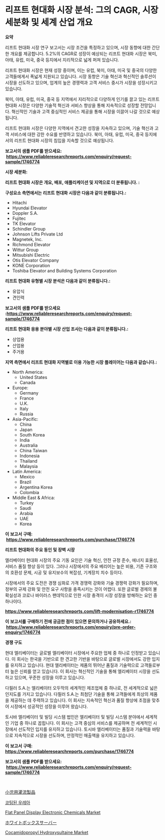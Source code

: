 <p><h1>리프트 현대화 시장 분석: 그의 CAGR, 시장 세분화 및 세계 산업 개요</h1></p><p><strong>요약</strong></p>
<p><p>리프트 현대화 시장 연구 보고서는 시장 조건을 특정하고 있으며, 시장 동향에 대한 간단한 개요를 제공합니다. 5.2%의 CAGR로 성장이 예상되는 리프트 현대화 시장은 북미, 아태, 유럽, 미국, 중국 등지에서 지리적으로 넓게 퍼져 있습니다.</p><p>리프트 현대화 시장은 현재 성장 중이며, 이는 유럽, 북미, 아태, 미국 및 중국의 다양한 고객들에게서 폭넓게 지원되고 있습니다. 시장 동향은 기술 혁신과 혁신적인 솔루션이 시장을 선도하고 있으며, 업계의 높은 경쟁력과 고객 서비스 중시가 시장을 성장시키고 있습니다.</p><p>북미, 아태, 유럽, 미국, 중국 등 지역에서 지리적으로 다양하게 인기를 끌고 있는 리프트 현대화 시장은 다양한 기술적 혁신과 서비스 향상을 통해 지속적으로 성장할 전망입니다. 혁신적인 기술과 고객 중심적인 서비스 제공을 통해 시장을 이끌어 나갈 것으로 예상됩니다.</p><p>리프트 현대화 시장은 다양한 지역에서 견고한 성장을 지속하고 있으며, 기술 혁신과 고객 서비스에 대한 강한 수요를 반영하고 있습니다. 북미, 아태, 유럽, 미국, 중국 등지에서의 리프트 현대화 시장의 침입을 지속할 것으로 예상됩니다.</p></p>
<p><strong>보고서의 샘플 PDF를 받으세요: &nbsp;<a href="https://www.reliableresearchreports.com/enquiry/request-sample/1746774">https://www.reliableresearchreports.com/enquiry/request-sample/1746774</a></strong></p>
<p><strong>시장 세분화:</strong></p>
<p><strong> 리프트 현대화 시장은 개요, 배포, 애플리케이션 및 지역으로 더 분류됩니다. :</strong></p>
<p><strong>구성요소 측면에서는 리프트 현대화 시장은 다음과 같이 분류됩니다.:</strong></p>
<p><ul><li>Hitachi</li><li>Hyundai Elevator</li><li>Doppler S.A.</li><li>Fujitec</li><li>TK Elevator</li><li>Schindler Group</li><li>Johnson Lifts Private Ltd</li><li>Magnetek, Inc.</li><li>Richmond Elevator</li><li>Wittur Group</li><li>Mitsubishi Electric</li><li>Otis Elevator Company</li><li>KONE Corporation</li><li>Toshiba Elevator and Building Systems Corporation</li></ul></p>
<p><strong> 리프트 현대화 유형별 시장 분석은 다음과 같이 분류됩니다.:</strong></p>
<p><ul><li>유압식</li><li>견인력</li></ul></p>
<p><strong>보고서의 샘플 PDF를 받으세요 :<a href="https://www.reliableresearchreports.com/enquiry/request-sample/1746774">https://www.reliableresearchreports.com/enquiry/request-sample/1746774</a></strong></p>
<p><strong> 리프트 현대화 응용 분야별 시장 산업 조사는 다음과 같이 분류됩니다.:</strong></p>
<p><ul><li>상업용</li><li>산업용</li><li>주거용</li></ul></p>
<p><strong>지역 측면에서 리프트 현대화 지역별로 이용 가능한 시장 플레이어는 다음과 같습니다.:</strong></p>
<p><ul>
    <li>
        North America:
        <ul>
            <li>United States</li>
            <li>Canada</li>
        </ul>
    </li>
    <li>
        Europe:
        <ul>
            <li>Germany</li>
            <li>France</li>
            <li>U.K.</li>
            <li>Italy</li>
            <li>Russia</li>
        </ul>
    </li>
    <li>
        Asia-Pacific:
        <ul>
            <li>China</li>
            <li>Japan</li>
            <li>South Korea</li>
            <li>India</li>
            <li>Australia</li>
            <li>China Taiwan</li>
            <li>Indonesia</li>
            <li>Thailand</li>
            <li>Malaysia</li>
        </ul>
    </li>
    <li>
        Latin America:
        <ul>
            <li>Mexico</li>
            <li>Brazil</li>
            <li>Argentina Korea</li>
            <li>Colombia</li>
        </ul>
    </li>
    <li>
        Middle East & Africa:
        <ul>
            <li>Turkey</li>
            <li>Saudi</li>
            <li>Arabia</li>
            <li>UAE</li>
            <li>Korea</li>
        </ul>
    </li>
    </ul></p>
<p><strong>이 보고서 구매: &nbsp;<a href="https://www.reliableresearchreports.com/purchase/1746774">https://www.reliableresearchreports.com/purchase/1746774</a></strong></p>
<p><strong>리프트 현대화의 주요 동인 및 장벽 시장</strong></p>
<p><p>엘리베이터 현대화 시장의 주요 기동 요인은 기술 혁신, 안전 규정 준수, 에너지 효율성, 서비스 품질 향상 등이 있다. 그러나 시장에서의 주요 베리어는 높은 비용, 기존 구조와의 호환성 문제, 시공 및 유지보수의 복잡성, 기계장치 치수 등이다.</p><p>시장에서의 주요 도전은 경쟁 심화로 가격 경쟁력 강화와 기술 경쟁력 강화가 필요하며, 정부의 규제 강화 및 안전 요구 사항을 충족시키는 것이 어렵다. 또한 글로벌 경제의 불확실성과 코로나 바이러스 팬데믹으로 인한 시장 충격이 시장 성장을 방해하는 요인 중 하나이다.</p></p>
<p><strong><a href="https://www.reliableresearchreports.com/lift-modernisation-r1746774">https://www.reliableresearchreports.com/lift-modernisation-r1746774</a></strong></p>
<p><strong>이 보고서를 구매하기 전에 궁금한 점이 있으면 문의하거나 공유하세요.: &nbsp;<a href="https://www.reliableresearchreports.com/enquiry/pre-order-enquiry/1746774">https://www.reliableresearchreports.com/enquiry/pre-order-enquiry/1746774</a></strong></p>
<p><strong>경쟁 구도</strong></p>
<p><p>현대 엘리베이터는 글로벌 엘리베이터 시장에서 주요한 업체 중 하나로 인정받고 있습니다. 이 회사는 한국을 기반으로 한 견고한 기반을 바탕으로 글로벌 시장에서도 강한 입지를 유지하고 있습니다. 현대 엘리베이터는 제품의 뛰어난 품질과 기술력으로 고객들로부터 높은 신뢰를 얻고 있습니다. 이 회사는 혁신적인 기술을 통해 엘리베이터 시장을 선도하고 있으며, 꾸준한 성장을 이루고 있습니다.</p><p>다필러 S.A.는 엘리베이터 오두막의 세계적인 제조업체 중 하나로, 전 세계적으로 넓은 인지도를 가지고 있습니다. 다필러 S.A.는 최첨단 기술을 통해 고객들에게 최상의 제품을 제공하는 데 주력하고 있습니다. 이 회사는 지속적인 혁신과 품질 향상에 초점을 맞추어 시장에서 성공적인 성장을 이루어 왔습니다.</p><p>토시바 엘리베이터 및 빌딩 시스템 법인은 엘리베이터 및 빌딩 시스템 분야에서 세계적인 기업 중 하나로 꼽힙니다. 이 회사는 고객 중심의 서비스를 제공하며 전 세계적인 시장에서 선도적인 입지를 유지하고 있습니다. 토시바 엘리베이터는 품질과 기술력을 바탕으로 지속적으로 시장을 선도하며, 안정적인 매출액을 유지하고 있습니다.</p></p>
<p><strong>이 보고서 구매: &nbsp; <a href="https://www.reliableresearchreports.com/purchase/1746774">https://www.reliableresearchreports.com/purchase/1746774</a></strong></p>
<p><strong>보고서의 샘플 PDF를 받으세요: &nbsp;<a href="https://www.reliableresearchreports.com/enquiry/request-sample/1746774">https://www.reliableresearchreports.com/enquiry/request-sample/1746774</a></strong><strong></strong></p>
<p>&nbsp;</p>
<p><p><a href="https://github.com/hwbcz413288296/Market-Research-Report-List-1/blob/main/893118827019.md">小児用灌流製品</a></p><p><a href="https://medium.com/@cleocarroll2023/%EC%BD%94%ED%8C%85%EB%90%9C-%EC%9A%94%EC%86%8C-%EC%8B%9C%EC%9E%A5-%EB%B3%B4%EA%B3%A0%EC%84%9C%EB%8A%94-%EC%8B%9C%EC%9E%A5%EC%9D%98-%EC%B5%9C%EC%8B%A0-%ED%8A%B8%EB%A0%8C%EB%93%9C%EC%99%80-%EC%84%B1%EC%9E%A5-%EA%B8%B0%ED%9A%8C%EB%A5%BC-%EB%B3%B4%EC%97%AC%EC%A4%8D%EB%8B%88%EB%8B%A4-4c7435a65949">코팅된 우레아</a></p><p><a href="https://www.linkedin.com/pulse/global-flat-panel-display-electronic-chemicals-market-types-ntlqc?trackingId=VUp63UAoBi5lEqN%2BnMulsA%3D%3D">Flat Panel Display Electronic Chemicals Market</a></p><p><a href="https://medium.com/@oliveyew35/%E3%83%9B%E3%83%AF%E3%82%A4%E3%83%88%E3%83%9C%E3%83%83%E3%82%AF%E3%82%B9%E3%82%B5%E3%83%BC%E3%83%90%E3%83%BC%E5%B8%82%E5%A0%B4%E5%88%86%E6%9E%90-%E3%81%9D%E3%81%AEcagr-%E5%B8%82%E5%A0%B4%E3%82%BB%E3%82%B0%E3%83%A1%E3%83%B3%E3%83%86%E3%83%BC%E3%82%B7%E3%83%A7%E3%83%B3-%E3%81%8A%E3%82%88%E3%81%B3%E3%82%B0%E3%83%AD%E3%83%BC%E3%83%90%E3%83%AB%E7%94%A3%E6%A5%AD%E6%A6%82%E8%A6%81-6407bc1b1891">ホワイトボックスサーバー</a></p><p><a href="https://issuu.com/reportprime-2/docs/cocamidopropyl-hydroxysultaine-market-size-2030.pp">Cocamidopropyl Hydroxysultaine Market</a></p></p>